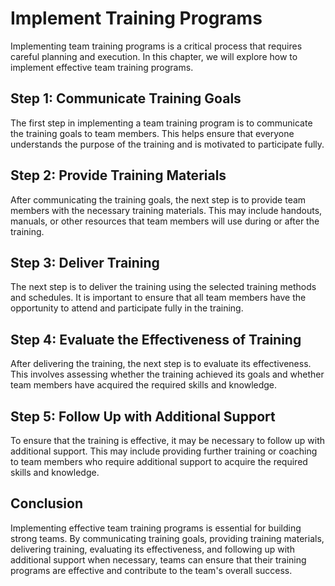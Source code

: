 # Implement Training Programs

Implementing team training programs is a critical process that requires careful planning and execution. In this chapter, we will explore how to implement effective team training programs.

## Step 1: Communicate Training Goals

The first step in implementing a team training program is to communicate the training goals to team members. This helps ensure that everyone understands the purpose of the training and is motivated to participate fully.

## Step 2: Provide Training Materials

After communicating the training goals, the next step is to provide team members with the necessary training materials. This may include handouts, manuals, or other resources that team members will use during or after the training.

## Step 3: Deliver Training

The next step is to deliver the training using the selected training methods and schedules. It is important to ensure that all team members have the opportunity to attend and participate fully in the training.

## Step 4: Evaluate the Effectiveness of Training

After delivering the training, the next step is to evaluate its effectiveness. This involves assessing whether the training achieved its goals and whether team members have acquired the required skills and knowledge.

## Step 5: Follow Up with Additional Support

To ensure that the training is effective, it may be necessary to follow up with additional support. This may include providing further training or coaching to team members who require additional support to acquire the required skills and knowledge.

## Conclusion

Implementing effective team training programs is essential for building strong teams. By communicating training goals, providing training materials, delivering training, evaluating its effectiveness, and following up with additional support when necessary, teams can ensure that their training programs are effective and contribute to the team's overall success.
